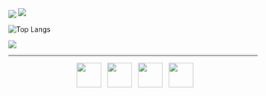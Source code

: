<img align="center" src="https://github.com/saviomartin/saviomartin/blob/master/assets/git.png?raw=true"/>

<img src="https://github-readme-stats.vercel.app/api?username=saviomartin&show_icons=true&theme=radical&title_color=8E2DE2&text_color=fff&icon_color=8E2DE2">

![Top Langs](https://github-readme-stats.vercel.app/api/top-langs/?username=saviomartin&theme=radical&title_color=8E2DE2&text_color=fff)

<img src="https://github.com/saviomartin/saviomartin/blob/master/assets/repo.png?raw=true">



-------------------------------------------


<p align="center">
&nbsp; <a href="https://twitter.com/_souvik_guria" target="_blank" rel="noopener noreferrer"><img src="https://img.icons8.com/plasticine/100/000000/twitter.png" width="50" /></a>  
&nbsp; <a href="https://www.instagram.com/the_caffeine__addict/" target="_blank" rel="noopener noreferrer"><img src="https://img.icons8.com/plasticine/100/000000/instagram-new.png" width="50" /></a>  
&nbsp; <a href="https://www.linkedin.com/in/souvik-guria-/" target="_blank" rel="noopener noreferrer"><img src="https://img.icons8.com/plasticine/100/000000/linkedin.png" width="50" /></a>
&nbsp; <a href="mailto:souvikguria98@gmail.com" target="_blank" rel="noopener noreferrer"><img src="https://img.icons8.com/plasticine/100/000000/gmail.png"  width="50" /></a>
</p>
